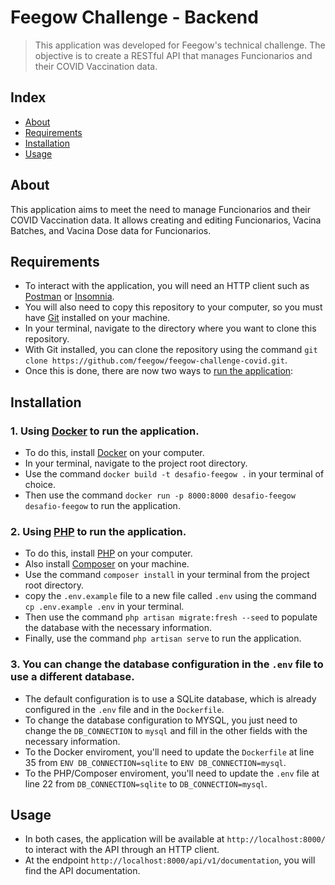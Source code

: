 # Feegow Challenge - Backend

> This application was developed for Feegow's technical challenge. The objective is to create a RESTful API that manages Funcionarios and their COVID Vaccination data.

## Index

- [About](#about)
- [Requirements](#requirements)
- [Installation](#installation)
- [Usage](#usage)

## About

This application aims to meet the need to manage Funcionarios and their COVID Vaccination data. It allows creating and editing Funcionarios, Vacina Batches, and Vacina Dose data for Funcionarios.

## Requirements

- To interact with the application, you will need an HTTP client such as [Postman](https://www.postman.com/) or [Insomnia](https://insomnia.rest/).
- You will also need to copy this repository to your computer, so you must have [Git](https://git-scm.com/downloads) installed on your machine.
- In your terminal, navigate to the directory where you want to clone this repository.
- With Git installed, you can clone the repository using the command `git clone https://github.com/feegow/feegow-challenge-covid.git`.
- Once this is done, there are now two ways to [run the application](#installation):

## Installation

### 1. Using [Docker](https://docs.docker.com/get-started/) to run the application.
- To do this, install [Docker](https://docs.docker.com/desktop/) on your computer.
- In your terminal, navigate to the project root directory.
- Use the command `docker build -t desafio-feegow .` in your terminal of choice.
- Then use the command `docker run -p 8000:8000 desafio-feegow desafio-feegow` to run the application.

### 2. Using [PHP](https://www.php.net/docs.php) to run the application.
- To do this, install [PHP](https://www.php.net/downloads) on your computer.
- Also install [Composer](https://getcomposer.org/download/) on your machine.
- Use the command `composer install` in your terminal from the project root directory.
- copy the `.env.example` file to a new file called `.env` using the command `cp .env.example .env` in your terminal.
- Then use the command `php artisan migrate:fresh --seed` to populate the database with the necessary information.
- Finally, use the command `php artisan serve` to run the application.

### 3. You can change the database configuration in the `.env` file to use a different database.
- The default configuration is to use a SQLite database, which is already configured in the `.env` file and in the `Dockerfile`.
- To change the database configuration to MYSQL, you just need to change the `DB_CONNECTION` to `mysql` and fill in the other fields with the necessary information.
- To the Docker enviroment, you'll need to update the `Dockerfile` at line 35 from `ENV DB_CONNECTION=sqlite` to `ENV DB_CONNECTION=mysql`.
- To the PHP/Composer enviroment, you'll need to update the `.env` file at line 22 from `DB_CONNECTION=sqlite` to `DB_CONNECTION=mysql`.

## Usage

- In both cases, the application will be available at `http://localhost:8000/` to interact with the API through an HTTP client.
- At the endpoint `http://localhost:8000/api/v1/documentation`, you will find the API documentation.
